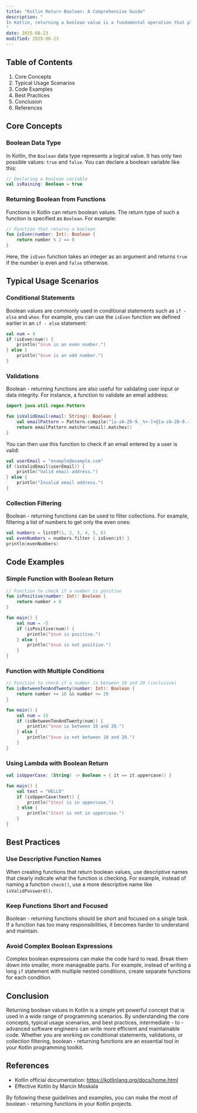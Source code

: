 ```yaml
---
title: "Kotlin Return Boolean: A Comprehensive Guide"
description: "
In Kotlin, returning a boolean value is a fundamental operation that plays a crucial role in decision - making within a program. Booleans, which can only take on two values: `true` or `false`, are used extensively in conditional statements, validations, and many other programming constructs. Understanding how to return boolean values effectively is essential for writing clean, efficient, and maintainable Kotlin code. This blog post will explore the core concepts, typical usage scenarios, and best practices related to returning boolean values in Kotlin.
"
date: 2025-08-23
modified: 2025-08-23
---
```


## Table of Contents
1. Core Concepts
2. Typical Usage Scenarios
3. Code Examples
4. Best Practices
5. Conclusion
6. References

## Core Concepts
### Boolean Data Type
In Kotlin, the `Boolean` data type represents a logical value. It has only two possible values: `true` and `false`. You can declare a boolean variable like this:
```kotlin
// Declaring a boolean variable
val isRaining: Boolean = true
```

### Returning Boolean from Functions
Functions in Kotlin can return boolean values. The return type of such a function is specified as `Boolean`. For example:
```kotlin
// Function that returns a boolean
fun isEven(number: Int): Boolean {
    return number % 2 == 0
}
```
Here, the `isEven` function takes an integer as an argument and returns `true` if the number is even and `false` otherwise.

## Typical Usage Scenarios
### Conditional Statements
Boolean values are commonly used in conditional statements such as `if - else` and `when`. For example, you can use the `isEven` function we defined earlier in an `if - else` statement:
```kotlin
val num = 4
if (isEven(num)) {
    println("$num is an even number.")
} else {
    println("$num is an odd number.")
}
```

### Validations
Boolean - returning functions are also useful for validating user input or data integrity. For instance, a function to validate an email address:
```kotlin
import java.util.regex.Pattern

fun isValidEmail(email: String): Boolean {
    val emailPattern = Pattern.compile("[a-zA-Z0-9._%+-]+@[a-zA-Z0-9.-]+\\.[a-zA-Z]{2,}")
    return emailPattern.matcher(email).matches()
}
```
You can then use this function to check if an email entered by a user is valid:
```kotlin
val userEmail = "example@example.com"
if (isValidEmail(userEmail)) {
    println("Valid email address.")
} else {
    println("Invalid email address.")
}
```

### Collection Filtering
Boolean - returning functions can be used to filter collections. For example, filtering a list of numbers to get only the even ones:
```kotlin
val numbers = listOf(1, 2, 3, 4, 5, 6)
val evenNumbers = numbers.filter { isEven(it) }
println(evenNumbers)
```

## Code Examples
### Simple Function with Boolean Return
```kotlin
// Function to check if a number is positive
fun isPositive(number: Int): Boolean {
    return number > 0
}

fun main() {
    val num = -5
    if (isPositive(num)) {
        println("$num is positive.")
    } else {
        println("$num is not positive.")
    }
}
```

### Function with Multiple Conditions
```kotlin
// Function to check if a number is between 10 and 20 (inclusive)
fun isBetweenTenAndTwenty(number: Int): Boolean {
    return number >= 10 && number <= 20
}

fun main() {
    val num = 15
    if (isBetweenTenAndTwenty(num)) {
        println("$num is between 10 and 20.")
    } else {
        println("$num is not between 10 and 20.")
    }
}
```

### Using Lambda with Boolean Return
```kotlin
val isUpperCase: (String) -> Boolean = { it == it.uppercase() }

fun main() {
    val text = "HELLO"
    if (isUpperCase(text)) {
        println("$text is in uppercase.")
    } else {
        println("$text is not in uppercase.")
    }
}
```

## Best Practices
### Use Descriptive Function Names
When creating functions that return boolean values, use descriptive names that clearly indicate what the function is checking. For example, instead of naming a function `check()`, use a more descriptive name like `isValidPassword()`.

### Keep Functions Short and Focused
Boolean - returning functions should be short and focused on a single task. If a function has too many responsibilities, it becomes harder to understand and maintain.

### Avoid Complex Boolean Expressions
Complex boolean expressions can make the code hard to read. Break them down into smaller, more manageable parts. For example, instead of writing a long `if` statement with multiple nested conditions, create separate functions for each condition.

## Conclusion
Returning boolean values in Kotlin is a simple yet powerful concept that is used in a wide range of programming scenarios. By understanding the core concepts, typical usage scenarios, and best practices, intermediate - to - advanced software engineers can write more efficient and maintainable code. Whether you are working on conditional statements, validations, or collection filtering, boolean - returning functions are an essential tool in your Kotlin programming toolkit.

## References
- Kotlin official documentation: https://kotlinlang.org/docs/home.html
- Effective Kotlin by Marcin Moskala

By following these guidelines and examples, you can make the most of boolean - returning functions in your Kotlin projects. 